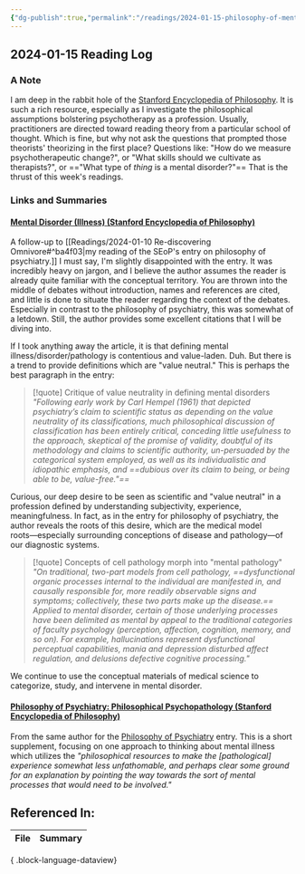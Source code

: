 ```yaml
---
{"dg-publish":true,"permalink":"/readings/2024-01-15-philosophy-of-mental-illness/","tags":["type/posts/readings"],"created":"2024-01-12T07:27:54.180-08:00","updated":"2024-01-15T18:22:30.000-08:00"}
---
```


## 2024-01-15 Reading Log

### A Note
I am deep in the rabbit hole of the [Stanford Encyclopedia of Philosophy](plato.stanford.edu). It is such a rich resource, especially as I investigate the philosophical assumptions bolstering psychotherapy as a profession. Usually, practitioners are directed toward reading theory from a particular school of thought. Which is fine, but why not ask the questions that prompted those theorists' theorizing in the first place? Questions like: "How do we measure psychotherapeutic change?", or "What skills should we cultivate as therapists?", or =="What type of *thing* is a mental disorder?"== That is the thrust of this week's readings.
### Links and Summaries

#### [Mental Disorder (Illness) (Stanford Encyclopedia of Philosophy)](https://plato.stanford.edu/entries/mental-disorder/) 
A follow-up to [[Readings/2024-01-10 Re-discovering Omnivore#^ba4f03\|my reading of the SEoP's entry on philosophy of psychiatry.]] I must say, I'm slightly disappointed with the entry. It was incredibly heavy on jargon, and I believe the author assumes the reader is already quite familiar with the conceptual territory. You are thrown into the middle of debates without introduction, names and references are cited, and little is done to situate the reader regarding the context of the debates. Especially in contrast to the philosophy of psychiatry, this was somewhat of a letdown. Still, the author provides some excellent citations that I will be diving into. 

If I took anything away the article, it is that defining mental illness/disorder/pathology is contentious and value-laden. Duh. But there is a trend to provide definitions which are "value neutral." This is perhaps the best paragraph in the entry:

> [!quote] Critique of value neutrality in defining mental disorders
> *"Following early work by Carl Hempel (1961) that depicted psychiatry’s claim to scientific status as depending on the value neutrality of its classifications, much philosophical discussion of classification has been entirely critical, conceding little usefulness to the approach, skeptical of the promise of validity, doubtful of its methodology and claims to scientific authority, un-persuaded by the categorical system employed, as well as its individualistic and idiopathic emphasis, and ==dubious over its claim to being, or being able to be, value-free."==*

Curious, our deep desire to be seen as scientific and "value neutral" in a profession defined by understanding subjectivity, experience, meaningfulness. In fact, as in the entry for philosophy of psychiatry, the author reveals the roots of this desire, which are the medical model roots―especially surrounding conceptions of disease and pathology―of our diagnostic systems.

> [!quote] Concepts of cell pathology morph into "mental pathology"
> *"On traditional, two-part models from cell pathology, ==dysfunctional organic processes internal to the individual are manifested in, and causally responsible for, more readily observable signs and symptoms; collectively, these two parts make up the disease.== Applied to mental disorder, certain of those underlying processes have been delimited as mental by appeal to the traditional categories of faculty psychology (perception, affection, cognition, memory, and so on). For example, hallucinations represent dysfunctional perceptual capabilities, mania and depression disturbed affect regulation, and delusions defective cognitive processing."*

We continue to use the conceptual materials of medical science to categorize, study, and intervene in mental disorder. 

#### [Philosophy of Psychiatry: Philosophical Psychopathology (Stanford Encyclopedia of Philosophy)](https://plato.stanford.edu/entries/psychiatry/psychopathology.html)
From the same author for the [Philosophy of Psychiatry](https://plato.stanford.edu/entries/psychiatry/index.html) entry. This is a short supplement, focusing on one approach to thinking about mental illness which utilizes the *"philosophical resources to make the [pathological] experience somewhat less unfathomable, and perhaps clear some ground for an explanation by pointing the way towards the sort of mental processes that would need to be involved."* 

## Referenced In:
| File | Summary |
| ---- | ------- |

{ .block-language-dataview}
